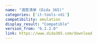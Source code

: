 ```yaml
---
name: "滴答清单 (Dida 365)"
categories: ['it-tools-vdi']
compatibility: emulation
display_result: "Compatible"
version_from: "6.2.2.0"
link: https://www.dida365.com/download
---
```

